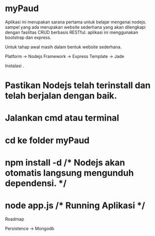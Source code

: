 myPaud
======

Aplikasi ini merupakan sarana pertama untuk belajar mengenai nodejs.
sampel yang ada merupakan website sederhana yang akan dilengkapi dengan fasilitas CRUD berbasis RESTful.
aplikasi ini menggunakan bootstrap dan express.

Untuk tahap awal masih dalam bentuk website sederhana.

  Platform      -> Nodejs
  Framework     -> Express
  Template      -> Jade

Instalasi .
 
 # Pastikan Nodejs telah terinstall dan telah berjalan dengan baik.
 # Jalankan cmd atau terminal
 # cd ke folder myPaud  
 # npm install -d   /* Nodejs akan otomatis langsung mengunduh dependensi. */
 # node app.js      /* Running Aplikasi                                    */
 
 Roadmap

  Persistence     -> Mongodb
